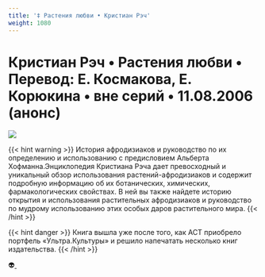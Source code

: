 ```yaml
---
title: '‡ Растения любви • Кристиан Рэч'
weight: 1080
---
```


# Кристиан Рэч • __Растения любви__ • Перевод: Е. Космакова, Е. Корюкина • вне серий • 11.08.2006 (анонс)

![](/img/plants_of_love_150.jpg)

{{< hint warning >}}
История афродизиаков и руководство по их определению и использованию с предисловием Альберта Хофманна.Энциклопедия Кристиана Рэча дает превосходный и уникальный обзор использования растений-афродизиаков и содержит подробную информацию об их ботанических, химических, фармакологических свойствах. В ней вы также найдете историю открытия и использования растительных афродизиаков и руководство по мудрому использованию этих особых даров растительного мира.
{{< /hint >}}

{{< hint danger >}}
Книга вышла уже после того, как АСТ приобрело портфель «Ультра.Культуры» и решило напечатать несколько книг издательства.
{{< /hint >}}

👽[ ](http://flibusta.is/b/202880)